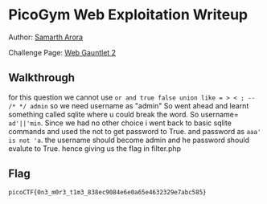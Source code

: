# PicoGym Web Exploitation Writeup


Author: [Samarth Arora](https://github.com/Samadeol) 

Challenge Page: [Web Gauntlet 2](http://mercury.picoctf.net:21336/)

## Walkthrough
for this question we cannot use
`or and true false union like = > < ; -- /* */ admin`
so we need username as "admin"
So went ahead and learnt something called sqlite where u could break the word.
So username= `ad'||'min`.
Since we had no other choice i went back to basic sqlite commands and used the not to get password to True.
and password as `aaa' is not 'a`.
the username should become admin and he password should evalute to True.
hence giving us the flag in filter.php


## Flag
`picoCTF{0n3_m0r3_t1m3_838ec9084e6e0a65e4632329e7abc585}`
